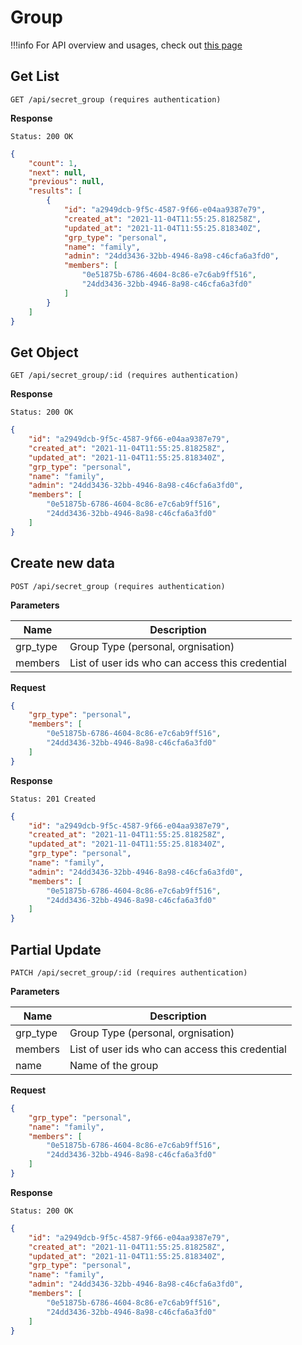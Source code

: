 # Group

!!!info
    For API overview and usages, check out [this page](0-overview.md)

## Get List

```
GET /api/secret_group (requires authentication)
```

**Response**
```
Status: 200 OK
```
```json
{
    "count": 1,
    "next": null,
    "previous": null,
    "results": [
        {
            "id": "a2949dcb-9f5c-4587-9f66-e04aa9387e79",
            "created_at": "2021-11-04T11:55:25.818258Z",
            "updated_at": "2021-11-04T11:55:25.818340Z",
            "grp_type": "personal",
            "name": "family",
            "admin": "24dd3436-32bb-4946-8a98-c46cfa6a3fd0",
            "members": [
                "0e51875b-6786-4604-8c86-e7c6ab9ff516",
                "24dd3436-32bb-4946-8a98-c46cfa6a3fd0"
            ]
        }
    ]
}
```

## Get Object

```
GET /api/secret_group/:id (requires authentication)
```

**Response**
```
Status: 200 OK
```
```json
{
    "id": "a2949dcb-9f5c-4587-9f66-e04aa9387e79",
    "created_at": "2021-11-04T11:55:25.818258Z",
    "updated_at": "2021-11-04T11:55:25.818340Z",
    "grp_type": "personal",
    "name": "family",
    "admin": "24dd3436-32bb-4946-8a98-c46cfa6a3fd0",
    "members": [
        "0e51875b-6786-4604-8c86-e7c6ab9ff516",
        "24dd3436-32bb-4946-8a98-c46cfa6a3fd0"
    ]
}
```


## Create new data

```
POST /api/secret_group (requires authentication)
```

**Parameters**

Name     | Description
---------|-------------------------------------
grp_type | Group Type (personal, orgnisation)
members | List of user ids who can access this credential

**Request**
```json
{
    "grp_type": "personal",
    "members": [
        "0e51875b-6786-4604-8c86-e7c6ab9ff516",
        "24dd3436-32bb-4946-8a98-c46cfa6a3fd0"
    ]
}
```

**Response**
```
Status: 201 Created
```
```json
{
    "id": "a2949dcb-9f5c-4587-9f66-e04aa9387e79",
    "created_at": "2021-11-04T11:55:25.818258Z",
    "updated_at": "2021-11-04T11:55:25.818340Z",
    "grp_type": "personal",
    "name": "family",
    "admin": "24dd3436-32bb-4946-8a98-c46cfa6a3fd0",
    "members": [
        "0e51875b-6786-4604-8c86-e7c6ab9ff516",
        "24dd3436-32bb-4946-8a98-c46cfa6a3fd0"
    ]
}
```


## Partial Update

```
PATCH /api/secret_group/:id (requires authentication)
```

**Parameters**

Name     | Description
---------|-------------------------------------
grp_type | Group Type (personal, orgnisation)
members | List of user ids who can access this credential
name | Name of the group

**Request**
```json
{
    "grp_type": "personal",
    "name": "family",
    "members": [
        "0e51875b-6786-4604-8c86-e7c6ab9ff516",
        "24dd3436-32bb-4946-8a98-c46cfa6a3fd0"
    ]
}
```

**Response**
```
Status: 200 OK
```
```json
{
    "id": "a2949dcb-9f5c-4587-9f66-e04aa9387e79",
    "created_at": "2021-11-04T11:55:25.818258Z",
    "updated_at": "2021-11-04T11:55:25.818340Z",
    "grp_type": "personal",
    "name": "family",
    "admin": "24dd3436-32bb-4946-8a98-c46cfa6a3fd0",
    "members": [
        "0e51875b-6786-4604-8c86-e7c6ab9ff516",
        "24dd3436-32bb-4946-8a98-c46cfa6a3fd0"
    ]
}
```
